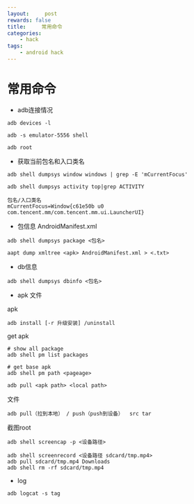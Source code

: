 ```yaml
---
layout:     post
rewards: false
title:     常用命令
categories:
    - hack
tags:
    - android hack
---
```


# 常用命令

- adb连接情况

```shell
adb devices -l

adb -s emulator-5556 shell

adb root
```

- 获取当前包名和入口类名

```shell
adb shell dumpsys window windows | grep -E 'mCurrentFocus'

adb shell dumpsys activity top|grep ACTIVITY
```

```
包名/入口类名
mCurrentFocus=Window{c61e50b u0 com.tencent.mm/com.tencent.mm.ui.LauncherUI}

```


- 包信息
AndroidManifest.xml

```
adb shell dumpsys package <包名>

aapt dump xmltree <apk> AndroidManifest.xml > <.txt>
```

- db信息

```
adb shell dumpsys dbinfo <包名>
```

- apk 文件

apk
```
adb install [-r 升级安装] /uninstall
```

get apk
```
# show all package
adb shell pm list packages

# get base apk
adb shell pm path <pageage>

adb pull <apk path> <local path>
```


文件
```
adb pull（拉到本地） / push（push到设备）  src tar
```

截图root
```
adb shell screencap -p <设备路径>

adb shell screenrecord <设备路径 sdcard/tmp.mp4>
adb pull sdcard/tmp.mp4 Downloads
adb shell rm -rf sdcard/tmp.mp4
```

- log

```
adb logcat -s tag
```

